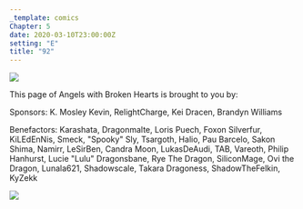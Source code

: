```yaml
---
_template: comics
Chapter: 5
date: 2020-03-10T23:00:00Z
setting: "E"
title: "92"
---
```


![](</uploads/D 6.png>)

This page of Angels with Broken Hearts is brought to you by:

Sponsors: K. Mosley Kevin, RelightCharge, Kei Dracen, Brandyn Williams

Benefactors: Karashata, Dragonmalte, Loris Puech, Foxon Silverfur, KiLEdEnNis, Smeck, "Spooky" Sly, Tsargoth, Halio, Pau Barcelo, Sakon Shima, Namirr, LeSirBen, Candra Moon, LukasDeAudi, TAB, Vareoth, Philip Hanhurst, Lucie "Lulu" Dragonsbane, Rye The Dragon, SiliconMage, Ovi the Dragon, Lunala621, Shadowscale, Takara Dragoness, ShadowTheFelkin, KyZekk

[![](/uploads/patreon-banner.jpg)](http://patreon.com/mbsaunders)

